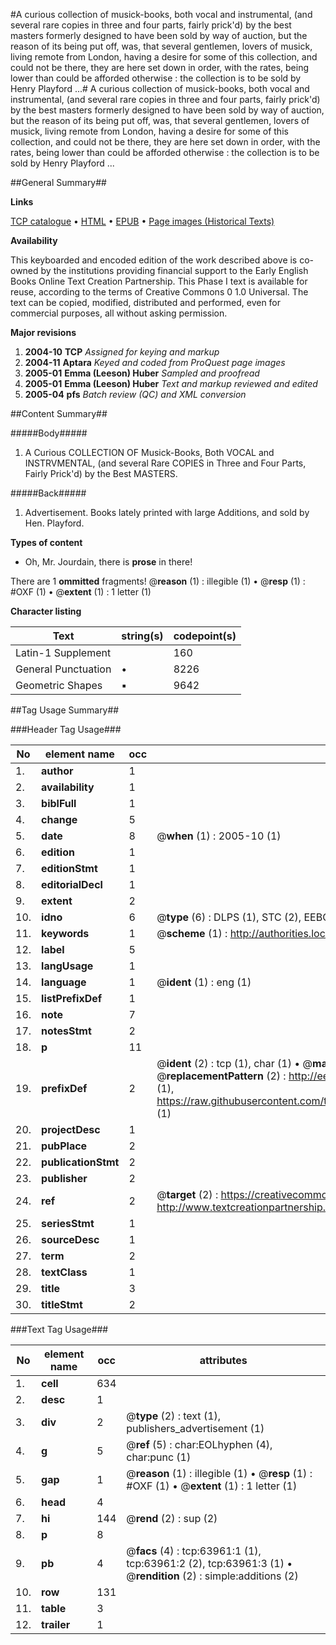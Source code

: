 #A curious collection of musick-books, both vocal and instrumental, (and several rare copies in three and four parts, fairly prick'd) by the best masters formerly designed to have been sold by way of auction, but the reason of its being put off, was, that several gentlemen, lovers of musick, living remote from London, having a desire for some of this collection, and could not be there, they are here set down in order, with the rates, being lower than could be afforded otherwise : the collection is to be sold by Henry Playford ...#
A curious collection of musick-books, both vocal and instrumental, (and several rare copies in three and four parts, fairly prick'd) by the best masters formerly designed to have been sold by way of auction, but the reason of its being put off, was, that several gentlemen, lovers of musick, living remote from London, having a desire for some of this collection, and could not be there, they are here set down in order, with the rates, being lower than could be afforded otherwise : the collection is to be sold by Henry Playford ...

##General Summary##

**Links**

[TCP catalogue](http://www.ota.ox.ac.uk/tcp/)  • 
[HTML](http://tei.it.ox.ac.uk/tcp/Texts-HTML/free/A69/A69841.html)  • 
[EPUB](http://tei.it.ox.ac.uk/tcp/Texts-EPUB/free/A69/A69841.epub) • 
[Page images (Historical Texts)](https://data.historicaltexts.jisc.ac.uk/view?pubId=eebo-12591823e&pageId=eebo-12591823e-63961-1)

**Availability**

This keyboarded and encoded edition of the
	       work described above is co-owned by the institutions
	       providing financial support to the Early English Books
	       Online Text Creation Partnership. This Phase I text is
	       available for reuse, according to the terms of Creative
	       Commons 0 1.0 Universal. The text can be copied,
	       modified, distributed and performed, even for
	       commercial purposes, all without asking permission.

**Major revisions**

1. __2004-10__ __TCP__ *Assigned for keying and markup*
1. __2004-11__ __Aptara__ *Keyed and coded from ProQuest page images*
1. __2005-01__ __Emma (Leeson) Huber__ *Sampled and proofread*
1. __2005-01__ __Emma (Leeson) Huber__ *Text and markup reviewed and edited*
1. __2005-04__ __pfs__ *Batch review (QC) and XML conversion*

##Content Summary##

#####Body#####

1. A Curious
COLLECTION
OF
Musick-Books,
Both VOCAL and INSTRVMENTAL, (and
several Rare COPIES in Three and Four Parts,
Fairly Prick'd) by the Best MASTERS.

#####Back#####

1. Advertisement. Books lately printed with large Additions, and sold by Hen. Playford.

**Types of content**

  * Oh, Mr. Jourdain, there is **prose** in there!

There are 1 **ommitted** fragments! 
 @__reason__ (1) : illegible (1)  •  @__resp__ (1) : #OXF (1)  •  @__extent__ (1) : 1 letter (1)

**Character listing**


|Text|string(s)|codepoint(s)|
|---|---|---|
|Latin-1 Supplement| |160|
|General Punctuation|•|8226|
|Geometric Shapes|▪|9642|

##Tag Usage Summary##

###Header Tag Usage###

|No|element name|occ|attributes|
|---|---|---|---|
|1.|__author__|1||
|2.|__availability__|1||
|3.|__biblFull__|1||
|4.|__change__|5||
|5.|__date__|8| @__when__ (1) : 2005-10 (1)|
|6.|__edition__|1||
|7.|__editionStmt__|1||
|8.|__editorialDecl__|1||
|9.|__extent__|2||
|10.|__idno__|6| @__type__ (6) : DLPS (1), STC (2), EEBO-CITATION (1), OCLC (1), VID (1)|
|11.|__keywords__|1| @__scheme__ (1) : http://authorities.loc.gov/ (1)|
|12.|__label__|5||
|13.|__langUsage__|1||
|14.|__language__|1| @__ident__ (1) : eng (1)|
|15.|__listPrefixDef__|1||
|16.|__note__|7||
|17.|__notesStmt__|2||
|18.|__p__|11||
|19.|__prefixDef__|2| @__ident__ (2) : tcp (1), char (1)  •  @__matchPattern__ (2) : ([0-9\-]+):([0-9IVX]+) (1), (.+) (1)  •  @__replacementPattern__ (2) : http://eebo.chadwyck.com/downloadtiff?vid=$1&page=$2 (1), https://raw.githubusercontent.com/textcreationpartnership/Texts/master/tcpchars.xml#$1 (1)|
|20.|__projectDesc__|1||
|21.|__pubPlace__|2||
|22.|__publicationStmt__|2||
|23.|__publisher__|2||
|24.|__ref__|2| @__target__ (2) : https://creativecommons.org/publicdomain/zero/1.0/ (1), http://www.textcreationpartnership.org/docs/. (1)|
|25.|__seriesStmt__|1||
|26.|__sourceDesc__|1||
|27.|__term__|2||
|28.|__textClass__|1||
|29.|__title__|3||
|30.|__titleStmt__|2||


###Text Tag Usage###

|No|element name|occ|attributes|
|---|---|---|---|
|1.|__cell__|634||
|2.|__desc__|1||
|3.|__div__|2| @__type__ (2) : text (1), publishers_advertisement (1)|
|4.|__g__|5| @__ref__ (5) : char:EOLhyphen (4), char:punc (1)|
|5.|__gap__|1| @__reason__ (1) : illegible (1)  •  @__resp__ (1) : #OXF (1)  •  @__extent__ (1) : 1 letter (1)|
|6.|__head__|4||
|7.|__hi__|144| @__rend__ (2) : sup (2)|
|8.|__p__|8||
|9.|__pb__|4| @__facs__ (4) : tcp:63961:1 (1), tcp:63961:2 (2), tcp:63961:3 (1)  •  @__rendition__ (2) : simple:additions (2)|
|10.|__row__|131||
|11.|__table__|3||
|12.|__trailer__|1||
